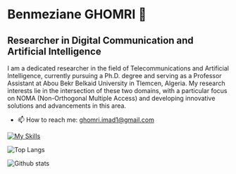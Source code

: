 # Benmeziane GHOMRI 👋
## Researcher in Digital Communication and Artificial Intelligence

I am a dedicated researcher in the field of Telecommunications and Artificial Intelligence, currently pursuing a Ph.D. degree and serving as a Professor Assistant at Abou Bekr Belkaid University in Tlemcen, Algeria. My research interests lie in the intersection of these two domains, with a particular focus on NOMA (Non-Orthogonal Multiple Access) and developing innovative solutions and advancements in this area.

- 📫 How to reach me: ghomri.imad1@gmail.com


[![My Skills](https://skillicons.dev/icons?i=py,cpp,js,java,tensorflow,pytorch)](https://skillicons.dev)
 
 
![Top Langs](https://github-readme-stats.vercel.app/api/top-langs/?username=benmez1n&theme=blue-green)

![Github stats](https://github-readme-stats.vercel.app/api?username=benmez1n&theme=blue-green)
